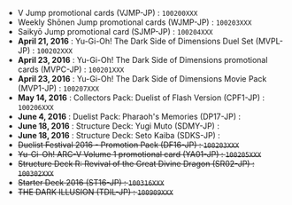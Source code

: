 - V Jump promotional cards (VJMP-JP) : `100200XXX`  
- Weekly Shōnen Jump promotional cards (WJMP-JP) : `100203XXX`  
- Saikyō Jump promotional card (SJMP-JP) : `100204XXX`  
- **April 21, 2016** : Yu-Gi-Oh! The Dark Side of Dimensions Duel Set (MVPL-JP) : `100202XXX`  
- **April 23, 2016** : Yu-Gi-Oh! The Dark Side of Dimensions promotional cards (MVPC-JP) : `100201XXX`  
- **April 23, 2016** : Yu-Gi-Oh! The Dark Side of Dimensions Movie Pack (MVP1-JP) : `100207XXX`  
- **May 14, 2016**  : Collectors Pack: Duelist of Flash Version (CPF1-JP) : `100206XXX`  
- **June 4, 2016** : Duelist Pack: Pharaoh's Memories (DP17-JP) :  
- **June 18, 2016**  : Structure Deck: Yugi Muto (SDMY-JP) :  
- **June 18, 2016**  : Structure Deck: Seto Kaiba (SDKS-JP) :  
- ~~Duelist Festival 2016 - Promotion Pack (DF16-JP) : `100203XXX`~~  
- ~~Yu-Gi-Oh! ARC-V Volume 1 promotional card (YA01-JP) : `100205XXX`~~  
- ~~Structure Deck R: Revival of the Great Divine Dragon (SR02-JP) : `100302XXX`~~  
- ~~Starter Deck 2016 (ST16-JP) : `100316XXX`~~  
- ~~THE DARK ILLUSION (TDIL-JP) : `100909XXX`~~  
